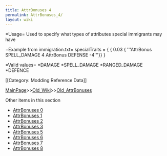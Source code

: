 ```yaml
---
title: AttrBonuses 4
permalink: AttrBonuses_4/
layout: wiki
---
```

=Usage=
Used to specify what types of attributes special immigrants may have

=Example from immigration.txt=
 specialTraits = {
   { 0.03 { '''AttrBonus SPELL_DAMAGE 4 AttrBonus DEFENSE -4'''}}
 }

=Valid values=
*DAMAGE
*SPELL_DAMAGE
*RANGED_DAMAGE
*DEFENCE

[[Category: Modding Reference Data]]

[MainPage](/keeperrl_wiki/ "wikilink")>>[Old_Wiki](/keeperrl_wiki/Old_Wiki "wikilink")>>[Old_AttrBonuses](/keeperrl_wiki/Old_AttrBonuses "wikilink")

Other items in this section
-    [AttrBonuses 0](/keeperrl_wiki/AttrBonuses_0 "wikilink")
-    [AttrBonuses 1](/keeperrl_wiki/AttrBonuses_1 "wikilink")
-    [AttrBonuses 2](/keeperrl_wiki/AttrBonuses_2 "wikilink")
-    [AttrBonuses 3](/keeperrl_wiki/AttrBonuses_3 "wikilink")
-    [AttrBonuses 5](/keeperrl_wiki/AttrBonuses_5 "wikilink")
-    [AttrBonuses 6](/keeperrl_wiki/AttrBonuses_6 "wikilink")
-    [AttrBonuses 7](/keeperrl_wiki/AttrBonuses_7 "wikilink")
-    [AttrBonuses 8](/keeperrl_wiki/AttrBonuses_8 "wikilink")
